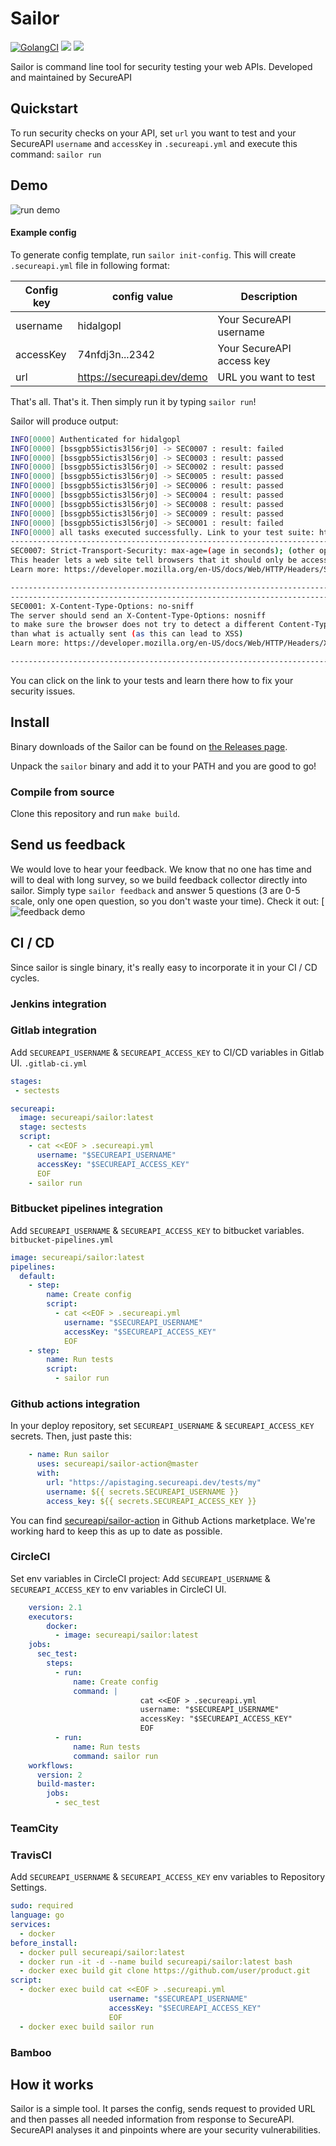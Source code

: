 # Sailor

[![GolangCI](https://golangci.com/badges/github.com/golangci/golangci-lint.svg)](https://golangci.com)
![](https://github.com/hidalgopl/sailor/workflows/Tests/badge.svg)
[![](https://img.shields.io/docker/pulls/secureapi/sailor)](https://hub.docker.com/r/secureapi/sailor)

Sailor is command line tool for security testing your web APIs. Developed and maintained by SecureAPI


## Quickstart
To run security checks on your API, set `url` you want to test and your SecureAPI `username` and `accessKey`  in `.secureapi.yml` and execute this command:
`sailor run`

## Demo
![run demo](rundemo.gif)
#### Example config
To generate config template, run `sailor init-config`. This will create `.secureapi.yml` file in following format:

| Config key | config value | Description |
| ---------- | ------------ | ----------- |
|  username  |   hidalgopl  | Your SecureAPI username |
| accessKey  | 74nfdj3n...2342 | Your SecureAPI access key |
|    url     | https://secureapi.dev/demo | URL you want to test|

That's all. That's it. Then simply run it by typing `sailor run`!

Sailor will produce output:
```bash
INFO[0000] Authenticated for hidalgopl                     
INFO[0000] [bssgpb55ictis3l56rj0] -> SEC0007 : result: failed 
INFO[0000] [bssgpb55ictis3l56rj0] -> SEC0003 : result: passed 
INFO[0000] [bssgpb55ictis3l56rj0] -> SEC0002 : result: passed 
INFO[0000] [bssgpb55ictis3l56rj0] -> SEC0005 : result: passed 
INFO[0000] [bssgpb55ictis3l56rj0] -> SEC0006 : result: passed 
INFO[0000] [bssgpb55ictis3l56rj0] -> SEC0004 : result: passed 
INFO[0000] [bssgpb55ictis3l56rj0] -> SEC0008 : result: passed 
INFO[0000] [bssgpb55ictis3l56rj0] -> SEC0009 : result: passed 
INFO[0000] [bssgpb55ictis3l56rj0] -> SEC0001 : result: failed 
INFO[0000] all tasks executed successfully. Link to your test suite: https://secureapi.dev?suite-id=bssgpb55ictis3l56rj0 
---------------------------------------------------------------------------------------------
SEC0007: Strict-Transport-Security: max-age=(age in seconds); (other options)
This header lets a web site tell browsers that it should only be accessed using HTTPS, instead of using HTTP.
Learn more: https://developer.mozilla.org/en-US/docs/Web/HTTP/Headers/Strict-Transport-Security

---------------------------------------------------------------------------------------------
---------------------------------------------------------------------------------------------
SEC0001: X-Content-Type-Options: no-sniff
The server should send an X-Content-Type-Options: nosniff 
to make sure the browser does not try to detect a different Content-Type 
than what is actually sent (as this can lead to XSS)
Learn more: https://developer.mozilla.org/en-US/docs/Web/HTTP/Headers/X-Content-Type-Options

---------------------------------------------------------------------------------------------
```

You can click on the link to your tests and learn there how to fix your security issues.

## Install
Binary downloads of the Sailor can be found on [the Releases page](https://github.com/hidalgopl/sailor/releases/latest).

Unpack the `sailor` binary and add it to your PATH and you are good to go!

### Compile from source
Clone this repository and run `make build`. 


## Send us feedback
We would love to hear your feedback. We know that no one has time and will to deal with long survey, so we build feedback collector directly into sailor.
Simply type `sailor feedback` and answer 5 questions (3 are 0-5 scale, only one open question, so you don't waste your time).
Check it out:
[![feedback demo](feedbackdemo.gif)
## CI / CD
Since sailor is single binary, it's really easy to incorporate it in your CI / CD cycles.
### Jenkins integration

### Gitlab integration
Add `SECUREAPI_USERNAME` & `SECUREAPI_ACCESS_KEY` to CI/CD variables in Gitlab UI.
`.gitlab-ci.yml`
```yaml
stages:
 - sectests

secureapi:
  image: secureapi/sailor:latest
  stage: sectests
  script:
    - cat <<EOF > .secureapi.yml
      username: "$SECUREAPI_USERNAME"
      accessKey: "$SECUREAPI_ACCESS_KEY"
      EOF
    - sailor run
```

### Bitbucket pipelines integration
Add `SECUREAPI_USERNAME` & `SECUREAPI_ACCESS_KEY` to bitbucket variables.
`bitbucket-pipelines.yml`
```yaml
image: secureapi/sailor:latest
pipelines:
  default:
    - step:
        name: Create config
        script:
          - cat <<EOF > .secureapi.yml
            username: "$SECUREAPI_USERNAME"
            accessKey: "$SECUREAPI_ACCESS_KEY"
            EOF
    - step:
        name: Run tests
        script:
          - sailor run

```

### Github actions integration
In your deploy repository, set `SECUREAPI_USERNAME` & `SECUREAPI_ACCESS_KEY` secrets.
Then, just paste this:
```yaml
    - name: Run sailor
      uses: secureapi/sailor-action@master
      with:
        url: "https://apistaging.secureapi.dev/tests/my"
        username: ${{ secrets.SECUREAPI_USERNAME }}
        access_key: ${{ secrets.SECUREAPI_ACCESS_KEY }}
```
You can find [secureapi/sailor-action](https://github.com/secureapi/sailor-action) in Github Actions marketplace. We're working hard to keep this as up to date as possible.

### CircleCI
Set env variables in CircleCI project:
Add `SECUREAPI_USERNAME` & `SECUREAPI_ACCESS_KEY` to env variables in CircleCI UI.
```yaml
    version: 2.1
    executors:
        docker:
          - image: secureapi/sailor:latest
    jobs:
      sec_test:
        steps:
          - run:
              name: Create config
              command: |
                             cat <<EOF > .secureapi.yml
                             username: "$SECUREAPI_USERNAME"
                             accessKey: "$SECUREAPI_ACCESS_KEY"
                             EOF
          - run:
              name: Run tests
              command: sailor run
    workflows:
      version: 2
      build-master:
        jobs:
          - sec_test
```

### TeamCity

### TravisCI
Add `SECUREAPI_USERNAME` & `SECUREAPI_ACCESS_KEY` env variables to Repository Settings.
```yaml
sudo: required
language: go
services:
  - docker
before_install:
  - docker pull secureapi/sailor:latest
  - docker run -it -d --name build secureapi/sailor:latest bash
  - docker exec build git clone https://github.com/user/product.git
script:
  - docker exec build cat <<EOF > .secureapi.yml
                      username: "$SECUREAPI_USERNAME"
                      accessKey: "$SECUREAPI_ACCESS_KEY"
                      EOF
  - docker exec build sailor run
```
### Bamboo

## How it works
Sailor is a simple tool. It parses the config, sends request to provided URL and then passes all needed information from response to SecureAPI. SecureAPI analyses it and pinpoints where are your security vulnerabilities.
